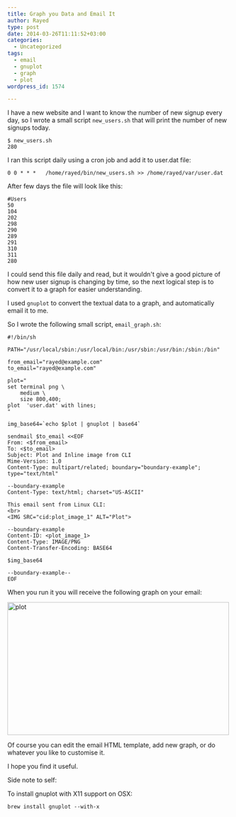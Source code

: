 ```yaml
---
title: Graph you Data and Email It
author: Rayed
type: post
date: 2014-03-26T11:11:52+03:00
categories:
  - Uncategorized
tags:
  - email
  - gnuplot
  - graph
  - plot
wordpress_id: 1574

---
```

I have a new website and I want to know the number of new signup every day, so I wrote a small script `new_users.sh` that will print the number of new signups today.<!--more-->

    $ new_users.sh
    280

I ran this script daily using a cron job and add it to user.dat file:

    0 0 * * *   /home/rayed/bin/new_users.sh >> /home/rayed/var/user.dat

After few days the file will look like this:

    #Users
    50
    104
    202
    298
    290
    289
    291
    310
    311
    280

I could send this file daily and read, but it wouldn't give a good picture of how new user signup is changing by time, so the next logical step is to convert it to a graph for easier understanding.

I used `gnuplot` to convert the textual data to a graph, and automatically email it to me.

So I wrote the following small script, `email_graph.sh`:

    #!/bin/sh

    PATH="/usr/local/sbin:/usr/local/bin:/usr/sbin:/usr/bin:/sbin:/bin"

    from_email="rayed@example.com"
    to_email="rayed@example.com"

    plot="
    set terminal png \
        medium \
        size 800,400;
    plot  'user.dat' with lines;
    "

    img_base64=`echo $plot | gnuplot | base64`

    sendmail $to_email <<EOF
    From: <$from_email>
    To: <$to_email>
    Subject: Plot and Inline image from CLI
    Mime-Version: 1.0
    Content-Type: multipart/related; boundary="boundary-example"; type="text/html"

    --boundary-example
    Content-Type: text/html; charset="US-ASCII"

    This email sent from Linux CLI:
    <br>
    <IMG SRC="cid:plot_image_1" ALT="Plot">

    --boundary-example
    Content-ID: <plot_image_1>
    Content-Type: IMAGE/PNG
    Content-Transfer-Encoding: BASE64

    $img_base64

    --boundary-example--
    EOF

When you run it you will receive the following graph on your email:

<img src="/static/uploads/2014/03/noname.png" alt="plot" width="500" height="300" class="alignnone size-full wp-image-1580" srcset="/static/uploads/2014/03/noname.png 500w, /static/uploads/2014/03/noname-300x180.png 300w" sizes="(max-width: 500px) 100vw, 500px" />

Of course you can edit the email HTML template, add new graph, or do whatever you like to customise it.

I hope you find it useful.

Side note to self:

To install gnuplot with X11 support on OSX:

    brew install gnuplot --with-x


